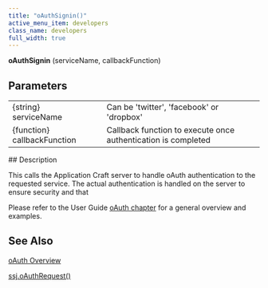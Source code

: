 ```yaml
---
title: "oAuthSignin()"
active_menu_item: developers
class_name: developers
full_width: true
---
```



**oAuthSignin** (serviceName, callbackFunction)

## Parameters

<table>
<tr>
<td width="202">
{string} serviceName

</td>
<td width="11">

</td>
<td width="667">
Can be 'twitter', 'facebook' or 'dropbox'

</td>
</tr>
<tr>
<td width="202">
{function} callbackFunction

</td>
<td width="11">

</td>
<td width="667">
Callback function to execute once authentication is completed

</td>
</tr>
</table>
## Description

This calls the Application Craft server to handle oAuth authentication to the requested service. The actual authentication is handled on the server to ensure security and that

Please refer to the User Guide [oAuth chapter](/developers/user-guide/product-guide/advanced-features/oauth/) for a general overview and examples.

## See Also

[oAuth Overview](/developers/user-guide/product-guide/advanced-features/oauth/)

[ssj.oAuthRequest()](/developers/user-guide/scripting-apis/server-side-api/ssj-object/oauth/oauthrequest)

